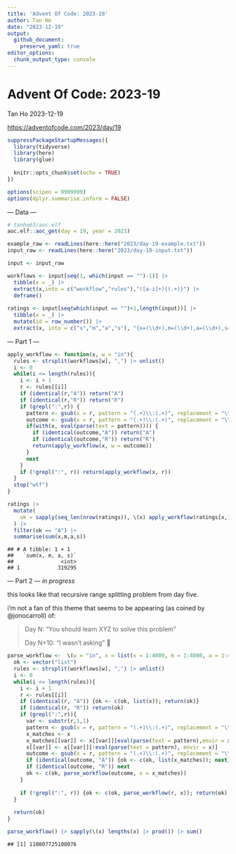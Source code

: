 ```yaml
---
title: 'Advent Of Code: 2023-19'
author: Tan Ho
date: "2023-12-19"
output: 
  github_document:
    preserve_yaml: true
editor_options: 
  chunk_output_type: console
---
```


Advent Of Code: 2023-19
================
Tan Ho
2023-12-19

<https://adventofcode.com/2023/day/19>

``` r
suppressPackageStartupMessages({
  library(tidyverse)
  library(here)
  library(glue)
  
  knitr::opts_chunk$set(echo = TRUE)
})

options(scipen = 9999999)
options(dplyr.summarise.inform = FALSE)
```

— Data —

``` r
# tanho63/aoc.elf
aoc.elf::aoc_get(day = 19, year = 2023)
```

``` r
example_raw <- readLines(here::here("2023/day-19-example.txt"))
input_raw <- readLines(here::here("2023/day-19-input.txt"))

input <- input_raw

workflows <- input[seq(1, which(input == "")-1)] |> 
  tibble(x = _) |> 
  extract(x,into = c("workflow","rules"),"([a-z]+){(.+)}") |> 
  deframe()
  
ratings <- input[seq(which(input == "")+1,length(input))] |> 
  tibble(x = _) |> 
  mutate(id = row_number()) |> 
  extract(x, into = c("x","m","a","s"), "{x=(\\d+),m=(\\d+),a=(\\d+),s=(\\d+)}", convert = TRUE)
```

— Part 1 —

``` r
apply_workflow <- function(x, w = "in"){
  rules <- strsplit(workflows[w], ",") |> unlist()
  i <- 0
  while(i <= length(rules)){
    i <- i + 1
    r <- rules[[i]]
    if (identical(r,"A")) return("A")
    if (identical(r,"R")) return("R")
    if (grepl(":",r)) {
      pattern <- gsub(x = r, pattern = "(.+)\\:(.+)", replacement = "\\1")
      outcome <- gsub(x = r, pattern = "(.+)\\:(.+)", replacement = "\\2")
      if(with(x, eval(parse(text = pattern)))) {
        if (identical(outcome,"A")) return("A")
        if (identical(outcome,"R")) return("R")
        return(apply_workflow(x, w = outcome))
      }
      next
    }
    if (!grepl(":", r)) return(apply_workflow(x, r))
  }
  stop("wtf")
}

ratings |> 
  mutate(
    ok = sapply(seq_len(nrow(ratings)), \(x) apply_workflow(ratings[x,]))
  ) |> 
  filter(ok == "A") |> 
  summarise(sum(x,m,a,s))
```

    ## # A tibble: 1 × 1
    ##   `sum(x, m, a, s)`
    ##               <int>
    ## 1            319295

— Part 2 — *in progress*

this looks like that recursive range splitting problem from day five.

i’m not a fan of this theme that seems to be appearing (as coined by
@jonocarroll) of:

> Day N: “You should learn XYZ to solve this problem”
>
> Day N+10: “I wasn’t asking” :muscle:

``` r
parse_workflow <-  \(w = "in", x = list(x = 1:4000, m = 1:4000, a = 1:4000, s = 1:4000)){
  ok <- vector("list")
  rules <- strsplit(workflows[w], ",") |> unlist()
  i <- 0
  while(i <= length(rules)){
    i <- i + 1
    r <- rules[[i]]
    if (identical(r, "A")) {ok <- c(ok, list(x)); return(ok)}
    if (identical(r, "R")) return(ok)
    if (grepl(":",r)){
      var <- substr(r,1,1)
      pattern <- gsub(x = r, pattern = "(.+)\\:(.+)", replacement = "\\1")
      x_matches <- x
      x_matches[[var]] <- x[[var]][eval(parse(text = pattern),envir = x)]
      x[[var]] <- x[[var]][!eval(parse(text = pattern), envir = x)]
      outcome <- gsub(x = r, pattern = "(.+)\\:(.+)", replacement = "\\2")
      if (identical(outcome, "A")) {ok <- c(ok, list(x_matches)); next}
      if (identical(outcome, "R")) next
      ok <- c(ok, parse_workflow(outcome, x = x_matches))
    }
    
    if (!grepl(":", r)) {ok <- c(ok, parse_workflow(r, x)); return(ok);}
  }
  
  return(ok)
}

parse_workflow() |> sapply(\(x) lengths(x) |> prod()) |> sum()
```

    ## [1] 110807725108076

